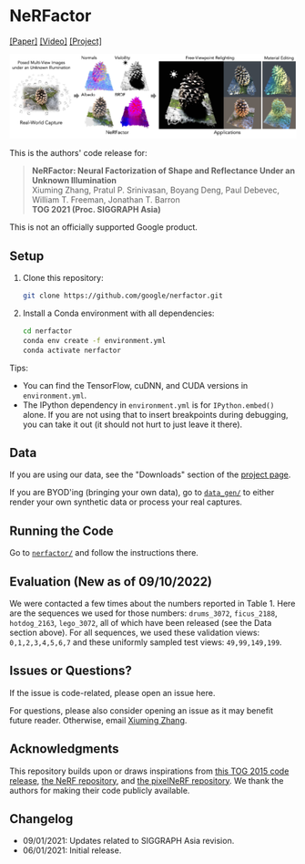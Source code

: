 # NeRFactor

[[Paper]](https://arxiv.org/pdf/2106.01970.pdf)
[[Video]](https://www.youtube.com/watch?v=UUVSPJlwhPg)
[[Project]](http://people.csail.mit.edu/xiuming/projects/nerfactor/)

![teaser](assets/teaser.jpg)

This is the authors' code release for:
> **NeRFactor: Neural Factorization of Shape and Reflectance Under an Unknown Illumination**  
> Xiuming Zhang, Pratul P. Srinivasan, Boyang Deng, Paul Debevec, William T. Freeman, Jonathan T. Barron  
> **TOG 2021 (Proc. SIGGRAPH Asia)**

This is not an officially supported Google product.


## Setup

1. Clone this repository:
    ```bash
    git clone https://github.com/google/nerfactor.git
    ```

1. Install a Conda environment with all dependencies:
    ```bash
    cd nerfactor
    conda env create -f environment.yml
    conda activate nerfactor
    ```

Tips:
* You can find the TensorFlow, cuDNN, and CUDA versions in `environment.yml`.
* The IPython dependency in `environment.yml` is for `IPython.embed()` alone.
  If you are not using that to insert breakpoints during debugging, you can
  take it out (it should not hurt to just leave it there).


## Data

If you are using our data, see the "Downloads" section of the
[project page](http://people.csail.mit.edu/xiuming/projects/nerfactor/).

If you are BYOD'ing (bringing your own data), go to [`data_gen/`](./data_gen) to
either render your own synthetic data or process your real captures.


## Running the Code

Go to [`nerfactor/`](./nerfactor) and follow the instructions there.


## Evaluation (New as of 09/10/2022)

We were contacted a few times about the numbers reported in Table 1.
Here are the sequences we used for those numbers:
`drums_3072`, `ficus_2188`, `hotdog_2163`, `lego_3072`, all of which have
been released (see the Data section above).
For all sequences, we used these validation views: `0,1,2,3,4,5,6,7`
and these uniformly sampled test views: `49,99,149,199`.


## Issues or Questions?

If the issue is code-related, please open an issue here.

For questions, please also consider opening an issue as it may benefit future
reader. Otherwise, email [Xiuming Zhang](http://people.csail.mit.edu/xiuming).


## Acknowledgments

This repository builds upon or draws inspirations from
[this TOG 2015 code release](https://brdf.compute.dtu.dk/),
[the NeRF repository](https://github.com/bmild/nerf), and
[the pixelNeRF repository](https://github.com/sxyu/pixel-nerf).
We thank the authors for making their code publicly available.


## Changelog

* 09/01/2021: Updates related to SIGGRAPH Asia revision.
* 06/01/2021: Initial release.
